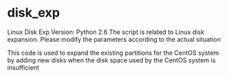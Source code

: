 # disk_exp
Linux Disk Exp
Version: Python 2.6
The script is related to Linux disk expansion. Please modify the parameters according to the actual situation

This code is used to expand the existing partitions for the CentOS system by adding new disks when the disk space used by the CentOS system is insufficient




